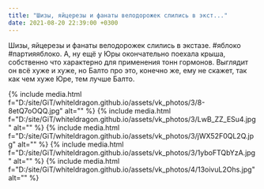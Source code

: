 ```yaml
---
title: "Шизы, яйцерезы и фанаты велодорожек слились в экст..."
date: 2021-08-20 22:39:00 +0300
---
```


Шизы, яйцерезы и фанаты велодорожек слились в экстазе.
#яблоко #партияяблоко.
А, ну ещё у Юры окончательно поехала крыша, собственно что характерно для применения тонн гормонов. Выглядит он всё хуже и хуже, но Балто про это, конечно же, ему не скажет, так как чем хуже Юре, тем лучше Балто.


{% include media.html f="D:/site/GiT/whiteldragon.github.io/assets/vk_photos/3/8-8etQ7oOQQ.jpg" alt="" %}
{% include media.html f="D:/site/GiT/whiteldragon.github.io/assets/vk_photos/3/LwB_ZZ_ESu4.jpg" alt="" %}
{% include media.html f="D:/site/GiT/whiteldragon.github.io/assets/vk_photos/3/jWX52F0QL2Q.jpg" alt="" %}
{% include media.html f="D:/site/GiT/whiteldragon.github.io/assets/vk_photos/3/1yboFTQbYzA.jpg" alt="" %}
{% include media.html f="D:/site/GiT/whiteldragon.github.io/assets/vk_photos/4/13oivuL2Ohs.jpg" alt="" %}
